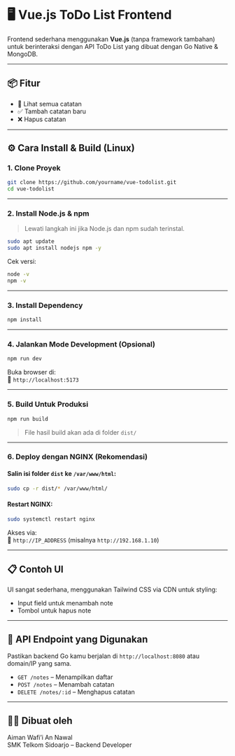 # 🖥️ Vue.js ToDo List Frontend

Frontend sederhana menggunakan **Vue.js** (tanpa framework tambahan) untuk berinteraksi dengan API ToDo List yang dibuat dengan Go Native & MongoDB.

---

## 📦 Fitur

- 📃 Lihat semua catatan
- ✅ Tambah catatan baru
- ❌ Hapus catatan

---

## ⚙️ Cara Install & Build (Linux)

### 1. Clone Proyek

```bash
git clone https://github.com/yourname/vue-todolist.git
cd vue-todolist
```

---

### 2. Install Node.js & npm

> Lewati langkah ini jika Node.js dan npm sudah terinstal.

```bash
sudo apt update
sudo apt install nodejs npm -y
```

Cek versi:

```bash
node -v
npm -v
```

---

### 3. Install Dependency

```bash
npm install
```

---

### 4. Jalankan Mode Development (Opsional)

```bash
npm run dev
```

Buka browser di:  
📍 `http://localhost:5173`

---

### 5. Build Untuk Produksi

```bash
npm run build
```

> File hasil build akan ada di folder `dist/`

---

### 6. Deploy dengan NGINX (Rekomendasi)

#### Salin isi folder `dist` ke `/var/www/html`:

```bash
sudo cp -r dist/* /var/www/html/
```

#### Restart NGINX:

```bash
sudo systemctl restart nginx
```

Akses via:  
📍 `http://IP_ADDRESS` (misalnya `http://192.168.1.10`)

---

## 📋 Contoh UI

UI sangat sederhana, menggunakan Tailwind CSS via CDN untuk styling:

- Input field untuk menambah note
- Tombol untuk hapus note

---

## 🔗 API Endpoint yang Digunakan

Pastikan backend Go kamu berjalan di `http://localhost:8080` atau domain/IP yang sama.

- `GET /notes` – Menampilkan daftar
- `POST /notes` – Menambah catatan
- `DELETE /notes/:id` – Menghapus catatan

---

## 🧑‍💻 Dibuat oleh

Aiman Wafi’i An Nawal  
SMK Telkom Sidoarjo – Backend Developer
